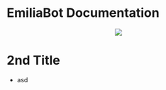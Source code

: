 # EmiliaBot Documentation

<p align="center">
    <img src="https://cdn.discordapp.com/attachments/536578788247601167/1198446551614369923/image.png?ex=65da9ed3&is=65c829d3&hm=cf9c5aee26ee2eb28eb25f5c9879645b00de27912a0a8d8aa621b78f2fce5f6d&">
</p>

# 2nd Title

- asd